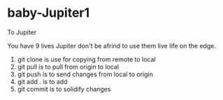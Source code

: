 # baby-Jupiter1
To Jupiter

You have 9 lives Jupiter don't be afrind to use them live life on the edge.
1. git clone is use for copying from remote to local 
2. git pull is to pull from origin to local
3. git push is to send changes from local to origin  
4. git add . is to add 
5. git commit is to solidify changes